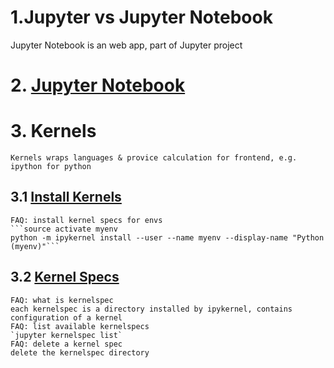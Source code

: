 # 1.Jupyter vs Jupyter Notebook
Jupyter Notebook is an web app, part of Jupyter project

# 2. [Jupyter Notebook](https://jupyter-notebook.readthedocs.io/en/stable/)

# 3. Kernels
    Kernels wraps languages & provice calculation for frontend, e.g. ipython for python
## 3.1 [Install Kernels](https://ipython.readthedocs.io/en/latest/install/kernel_install.html)
    FAQ: install kernel specs for envs
    ```source activate myenv
    python -m ipykernel install --user --name myenv --display-name "Python (myenv)"```
## 3.2 [Kernel Specs](https://jupyter-client.readthedocs.io/en/latest/kernels.html#kernelspecs)
    FAQ: what is kernelspec
    each kernelspec is a directory installed by ipykernel, contains configuration of a kernel
    FAQ: list available kernelspecs
    `jupyter kernelspec list`
    FAQ: delete a kernel spec
    delete the kernelspec directory

